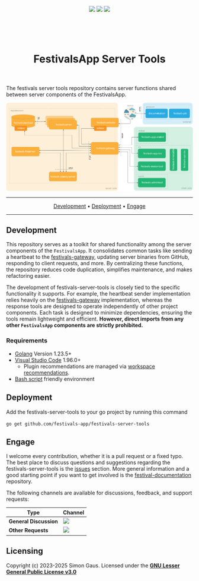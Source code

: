 <p align="center">
   <a href="https://github.com/festivals-app/festivals-server-tools/commits/" title="Last Commit"><img src="https://img.shields.io/github/last-commit/festivals-app/festivals-server-tools?style=flat"></a>
   <a href="https://github.com/festivals-app/festivals-server-tools/issues" title="Open Issues"><img src="https://img.shields.io/github/issues/festivals-app/festivals-server-tools?style=flat"></a>
   <a href="./LICENSE" title="License"><img src="https://img.shields.io/github/license/festivals-app/festivals-server-tools.svg"></a>
</p>

<h1 align="center">
  <br/><br/>
    FestivalsApp Server Tools
  <br/><br/>
</h1>

The festivals server tools repository contains server functions shared between server components of the FestivalsApp.

![Figure 1: Architecture Overview Highlighted](https://github.com/Festivals-App/festivals-documentation/blob/main/images/architecture/export/architecture_overview.svg "Figure 1: Architecture Overview")

<hr/>
<p align="center">
  <a href="#development">Development</a> •
  <a href="#deployment">Deployment</a> •
  <a href="#engage">Engage</a>
</p>
<hr/>

## Development

This repository serves as a toolkit for shared functionality among the server components of the `FestivalsApp`. It consolidates common tasks like sending a heartbeat to the [festivals-gateway](https://github.com/Festivals-App/festivals-gateway), updating server binaries from GitHub, responding to client requests, and more. By centralizing these functions, the repository reduces code duplication, simplifies maintenance, and makes refactoring easier.

The development of festivals-server-tools is closely tied to the specific functionality it supports. For example, the heartbeat sender implementation relies heavily on the [festivals-gateway](https://github.com/Festivals-App/festivals-gateway) implementation, whereas the response tools are designed to operate independently of other project components. Each task is designed to minimize dependencies, ensuring the tools remain lightweight and efficient. **However, direct imports from any other `FestivalsApp` components are strictly prohibited.**

### Requirements

- [Golang](https://go.dev/) Version 1.23.5+
- [Visual Studio Code](https://code.visualstudio.com/download) 1.96.0+
  - Plugin recommendations are managed via [workspace recommendations](https://code.visualstudio.com/docs/editor/extension-marketplace#_recommended-extensions).
- [Bash script](https://en.wikipedia.org/wiki/Bash_(Unix_shell)) friendly environment

## Deployment

Add the festivals-server-tools to your go project by running this command

`go get github.com/festivals-app/festivals-server-tools`

## Engage

I welcome every contribution, whether it is a pull request or a fixed typo. The best place to discuss questions and suggestions regarding the festivals-server-tools is the [issues](https://github.com/festivals-app/festivals-server-tools/issues/) section. More general information and a good starting point if you want to get involved is the [festival-documentation](https://github.com/Festivals-App/festivals-documentation) repository.

The following channels are available for discussions, feedback, and support requests:

| Type                     | Channel                                                |
| ------------------------ | ------------------------------------------------------ |
| **General Discussion**   | <a href="https://github.com/festivals-app/festivals-documentation/issues/new/choose" title="General Discussion"><img src="https://img.shields.io/github/issues/festivals-app/festivals-documentation/question.svg?style=flat-square"></a> </a>   |
| **Other Requests**    | <a href="mailto:simon@festivalsapp.org" title="Email me"><img src="https://img.shields.io/badge/email-Simon-green?logo=mail.ru&style=flat-square&logoColor=white"></a>   |

## Licensing

Copyright (c) 2023-2025 Simon Gaus. Licensed under the [**GNU Lesser General Public License v3.0**](./LICENSE)
